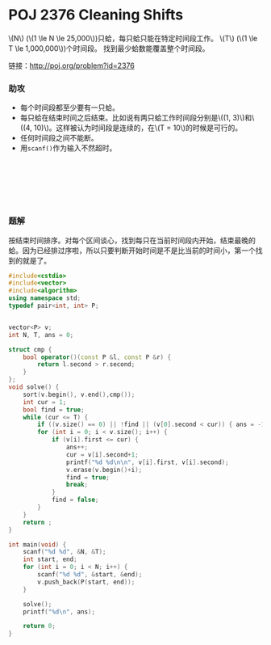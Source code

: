# POJ 2376 Cleaning Shifts


\\(N\\) (\\(1 \le N \le 25,000\\))只蛤，每只蛤只能在特定时间段工作。
\\(T\\) (\\(1 \le T \le 1,000,000\\))个时间段。
找到最少蛤数能覆盖整个时间段。

链接：http://poj.org/problem?id=2376


### 助攻
- 每个时间段都至少要有一只蛤。
- 每只蛤在结束时间之后结束。比如说有两只蛤工作时间段分别是\\((1, 3)\\)和\\((4, 10)\\)。这样被认为时间段是连续的，在\\(T = 10\\)的时候是可行的。
- 任何时间段之间不能断。
- 用`scanf()`作为输入不然超时。

<br>
<br>
<br>
<br>
<br>

### 题解
按结束时间排序。对每个区间谈心，找到每只在当前时间段内开始，结束最晚的蛤。因为已经排过序啦，所以只要判断开始时间是不是比当前的时间小，第一个找到的就是了。



```cpp
#include<cstdio>
#include<vector>
#include<algorithm>
using namespace std;
typedef pair<int, int> P;


vector<P> v;
int N, T, ans = 0;

struct cmp {
	bool operator()(const P &l, const P &r) {
		return l.second > r.second;
	}
};
void solve() {
	sort(v.begin(), v.end(),cmp());
	int cur = 1;
	bool find = true;
	while (cur <= T) {
		if ((v.size() == 0) || !find || (v[0].second < cur)) { ans = -1; return ; }
		for (int i = 0; i < v.size(); i++) {
			if (v[i].first <= cur) {
				ans++;
				cur = v[i].second+1;
				printf("%d %d\n\n", v[i].first, v[i].second);
				v.erase(v.begin()+i);
				find = true;
				break;
			}
			find = false;
		}
	}
	return ;
}

int main(void) {
	scanf("%d %d", &N, &T);
	int start, end;
	for (int i = 0; i < N; i++) {
		scanf("%d %d", &start, &end);
		v.push_back(P(start, end));
	}

	solve();
	printf("%d\n", ans);

	return 0;
}
```


